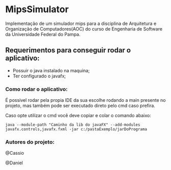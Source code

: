 # MipsSimulator

Implementação de um simulador mips para a disciplina de Arquitetura e Organização de Computadores(AOC) do curso de Engenharia de Software da Universidade Federal do Pampa.

## Requerimentos para conseguir rodar o aplicativo:

- Possuir o java instalado na maquina;
- Ter configurado o javafx;

### Como rodar o aplicativo:

É possivel rodar pela propia IDE da sua escolhe rodando a main presente no projeto, mas também pode ser executado direto pelo cmd caso prefira.

Caso opte utilizar o cmd você deve copiar e colar o comando abaixo:  

```Shell
java --module-path "Caminho da lib do javaFX" --add-modules javafx.controls,javafx.fxml -jar c:/pastaExemplo/jarDoPrograma
```

### Autores do projeto: 

@Cassio

@Daniel
